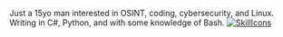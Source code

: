 Just a 15yo man interested in OSINT, coding, cybersecurity, and Linux. Writing in C#, Python, and with some knowledge of Bash.
[![SkillIcons](https://skillicons.dev/icons?i=js,ts,html,css,nodejs,py,tailwind,vue,nuxt,mongodb,prisma,docker,figma)](https://skillicons.dev)<br/>

